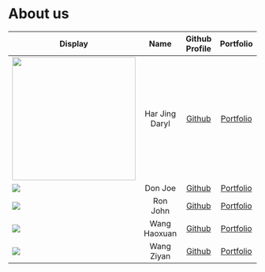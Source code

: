# About us

| Display                                                                                                       |      Name      |            Github Profile             |           Portfolio           |
|---------------------------------------------------------------------------------------------------------------|:--------------:|:-------------------------------------:|:-----------------------------:|
| <img width="250" src="https://media.giphy.com/media/Ze1Gn2V62X0Q1IH1vS/giphy.gif">                            | Har Jing Daryl | [Github](https://github.com/darylhjd) | [Portfolio](team/darylhjd.md) |
| ![](https://via.placeholder.com/100.png?text=Photo)                                                           |    Don Joe     |     [Github](https://github.com/)     | [Portfolio](team/johndoe.md)  |
| ![](https://via.placeholder.com/100.png?text=Photo)                                                           |    Ron John    |     [Github](https://github.com/)     | [Portfolio](team/johndoe.md)  |
| ![](https://via.placeholder.com/100.png?text=Photo)                                                           |  Wang Haoxuan  |  [Github](https://github.com/BotBw)   | [Portfolio](team/johndoe.md)  |
| ![](https://hk.portal-pokemon.com/play/resources/pokedex/img/pm/e724713a13271ef531f5410da782e24f729cb6d6.png) |   Wang Ziyan   | [Github](https://github.com/wang1351) | [Portfolio](team/johndoe.md)  |
